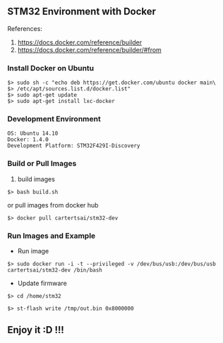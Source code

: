 STM32 Environment with Docker
-----------------------------

References: 

1. https://docs.docker.com/reference/builder  
2. https://docs.docker.com/reference/builder/#from  


### Install Docker on Ubuntu

```
$> sudo sh -c "echo deb https://get.docker.com/ubuntu docker main\
$> /etc/apt/sources.list.d/docker.list"
$> sudo apt-get update
$> sudo apt-get install lxc-docker
```

### Development Environment
```
OS: Ubuntu 14.10
Docker: 1.4.0
Development Platform: STM32F429I-Discovery
```
### Build or Pull Images

1. build images
```
$> bash build.sh
```
or pull images from docker hub
```
$> docker pull cartertsai/stm32-dev 
```

### Run Images and Example

* Run image

```
$> sudo docker run -i -t --privileged -v /dev/bus/usb:/dev/bus/usb cartertsai/stm32-dev /bin/bash
```

* Update firmware 

```
$> cd /home/stm32

$> st-flash write /tmp/out.bin 0x8000000
```

## Enjoy it :D !!!


